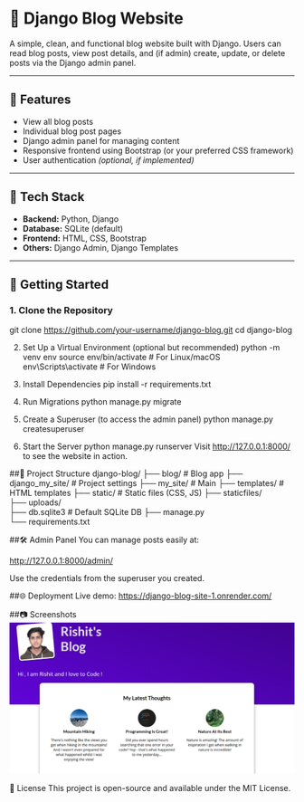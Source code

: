 # 📝 Django Blog Website

A simple, clean, and functional blog website built with Django. Users can read blog posts, view post details, and (if admin) create, update, or delete posts via the Django admin panel.

---

## 📌 Features

- View all blog posts  
- Individual blog post pages  
- Django admin panel for managing content  
- Responsive frontend using Bootstrap (or your preferred CSS framework)  
- User authentication *(optional, if implemented)*  

---

## 🔧 Tech Stack

- **Backend:** Python, Django  
- **Database:** SQLite (default)  
- **Frontend:** HTML, CSS, Bootstrap  
- **Others:** Django Admin, Django Templates  

---

## 🚀 Getting Started

### 1. Clone the Repository

git clone https://github.com/your-username/django-blog.git
cd django-blog

2. Set Up a Virtual Environment (optional but recommended)
python -m venv env
source env/bin/activate     # For Linux/macOS
env\Scripts\activate        # For Windows

3. Install Dependencies
pip install -r requirements.txt

4. Run Migrations
python manage.py migrate

5. Create a Superuser (to access the admin panel)
python manage.py createsuperuser

6. Start the Server
python manage.py runserver
Visit http://127.0.0.1:8000/ to see the website in action.

##📁 Project Structure
django-blog/
├── blog/               # Blog app
├── django_my_site/     # Project settings
├── my_site/            # Main
├── templates/          # HTML templates
├── static/             # Static files (CSS, JS)
├── staticfiles/        
├── uploads/            
├── db.sqlite3          # Default SQLite DB
├── manage.py           
└── requirements.txt    

##🛠️ Admin Panel
You can manage posts easily at:

http://127.0.0.1:8000/admin/

Use the credentials from the superuser you created.

##🌐 Deployment
Live demo: https://django-blog-site-1.onrender.com/

##📷 Screenshots
![Blog Screenshot](uploads/posts/Screenshot%202025-08-03%20115551.png)

📄 License
This project is open-source and available under the MIT License.
